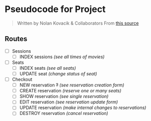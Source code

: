 # Pseudocode for Project
> Written by Nolan Kovacik & Collaborators
> From <a href="http://learnmongodbthehardway.com/schema/theater/">this source</a>

## Routes
- [ ] Sessions
	- [ ] INDEX sessions *(see all times of movies)*
- [ ] Seats
	- [ ] INDEX seats *(see all seats)*
	- [ ] UPDATE seat *(change status of seat)*
- [ ] Checkout
	- [ ] NEW reservation ~~?~~ *(see reservation creation form)*
	- [ ] CREATE reservation *(reserve one or many seats)*
	- [ ] SHOW reservation *(see single reservation)*
	- [ ] EDIT reservation *(see reservation update form)*
	- [ ] UPDATE reservation *(make internal changes to reservations)*
	- [ ] DESTROY reservation *(cancel reservation)*